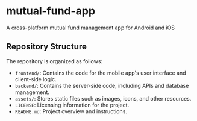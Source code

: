 # mutual-fund-app
A cross-platform mutual fund management app for Android and iOS

## Repository Structure

The repository is organized as follows:

- `frontend/`: Contains the code for the mobile app's user interface and client-side logic.
- `backend/`: Contains the server-side code, including APIs and database management.
- `assets/`: Stores static files such as images, icons, and other resources.
- `LICENSE`: Licensing information for the project.
- `README.md`: Project overview and instructions.
